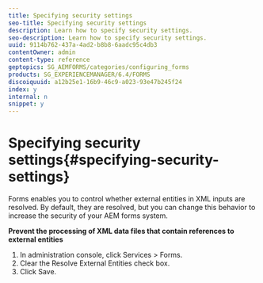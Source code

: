 ```yaml
---
title: Specifying security settings
seo-title: Specifying security settings
description: Learn how to specify security settings.
seo-description: Learn how to specify security settings.
uuid: 9114b762-437a-4ad2-b8b8-6aadc95c4db3
contentOwner: admin
content-type: reference
geptopics: SG_AEMFORMS/categories/configuring_forms
products: SG_EXPERIENCEMANAGER/6.4/FORMS
discoiquuid: a12b25e1-16b9-46c9-a023-93e47b245f24
index: y
internal: n
snippet: y
---
```


# Specifying security settings{#specifying-security-settings}

Forms enables you to control whether external entities in XML inputs are resolved. By default, they are resolved, but you can change this behavior to increase the security of your AEM forms system.

**Prevent the processing of XML data files that contain references to external entities**

1. In administration console, click Services &gt; Forms.
1. Clear the Resolve External Entities check box.
1. Click Save.

